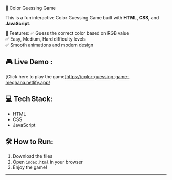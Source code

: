  🎨 Color Guessing Game

This is a fun interactive Color Guessing Game built with **HTML**, **CSS**, and **JavaScript**.

 🚀 Features:
✅ Guess the correct color based on RGB value  
✅ Easy, Medium, Hard difficulty levels    
✅ Smooth animations and modern design  

## 🎮 Live Demo :
[Click here to play the game]https://color-guessing-game-meghana.netlify.app/  

## 💻 Tech Stack:
- HTML  
- CSS  
- JavaScript  

## 🛠 How to Run:
1. Download the files  
2. Open `index.html` in your browser  
3. Enjoy the game!  

---

